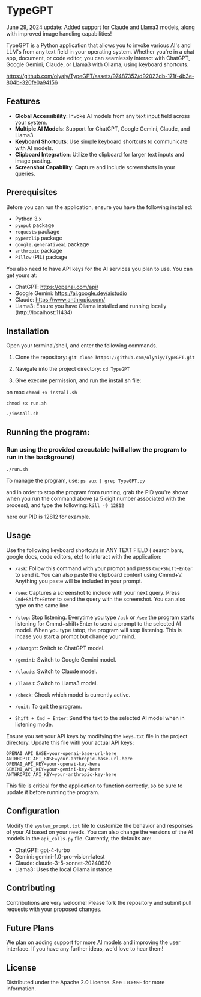 # TypeGPT

June 29, 2024 update: Added support for Claude and Llama3 models, along with improved image handling capabilities!

TypeGPT is a Python application that allows you to invoke various AI's and LLM's from any text field in your operating system. Whether you're in a chat app, document, or code editor, you can seamlessly interact with ChatGPT, Google Gemini, Claude, or Llama3 with Ollama, using keyboard shortcuts.


https://github.com/olyaiy/TypeGPT/assets/97487352/d92022db-171f-4b3e-804b-320fe0a94156




## Features

- **Global Accessibility**: Invoke AI models from any text input field across your system.
- **Multiple AI Models**: Support for ChatGPT, Google Gemini, Claude, and Llama3.
- **Keyboard Shortcuts**: Use simple keyboard shortcuts to communicate with AI models.
- **Clipboard Integration**: Utilize the clipboard for larger text inputs and image pasting.
- **Screenshot Capability**: Capture and include screenshots in your queries.

## Prerequisites

Before you can run the application, ensure you have the following installed:
- Python 3.x
- `pynput` package
- `requests` package
- `pyperclip` package
- `google.generativeai` package
- `anthropic` package
- `Pillow` (PIL) package

You also need to have API keys for the AI services you plan to use. You can get yours at:
- ChatGPT: https://openai.com/api/
- Google Gemini: https://ai.google.dev/aistudio
- Claude: https://www.anthropic.com/
- Llama3: Ensure you have Ollama installed and running locally (http://localhost:11434)

## Installation
Open your terminal/shell, and enter the following commands.


1. Clone the repository:
``` git clone https://github.com/olyaiy/TypeGPT.git ```

3. Navigate into the project directory:
```cd TypeGPT```

4. Give execute permission, and run the install.sh file:

on mac
```chmod +x install.sh```


```chmod +x run.sh```


```./install.sh``` 


## Running the program:
### Run using the provided executable (will allow the program to run in the background) ###


```./run.sh```

To manage the program, use:
```ps aux | grep TypeGPT.py```

and in order to stop the program from running, grab the PID you're shown when you run the command above (a 5 digit number associated with the process), and type the following:
```kill -9 12812``` 

here our PID is 12812 for example.


## Usage ##
Use the following keyboard shortcuts in ANY TEXT FIELD ( search bars, google docs, code editors, etc) to interact with the application:

- `/ask`: Follow this command with your prompt and press ```Cmd+Shift+Enter``` to send it. You can also paste the clipboard content using Cmmd+V. Anything you paste will be included in your prompt.

- `/see`: Captures a screenshot to include with your next query. Press `Cmd+Shift+Enter` to send the query with the screenshot. You can also type on the same line 

- `/stop`: Stop listening. Everytime you type `/ask` or `/see` the program starts listening for Cmmd+shift+Enter to send a prompt to the selected AI model. When you type /stop, the program will stop listening. This is incase you start a prompt but change your mind.

- `/chatgpt`: Switch to ChatGPT model.
- `/gemini`: Switch to Google Gemini model.
- `/claude`: Switch to Claude model.
- `/llama3`: Switch to Llama3 model.
- `/check`: Check which model is currently active.
- `/quit`: To quit the program. 

- `Shift + Cmd + Enter`: Send the text to the selected AI model when in listening mode.

Ensure you set your API keys by modifying the `keys.txt` file in the project directory. Update this file with your actual API keys:

```
OPENAI_API_BASE=your-openai-base-url-here
ANTHROPIC_API_BASE=your-anthropic-base-url-here
OPENAI_API_KEY=your-openai-key-here
GEMINI_API_KEY=your-gemini-key-here
ANTHROPIC_API_KEY=your-anthropic-key-here
```

This file is critical for the application to function correctly, so be sure to update it before running the program.

## Configuration

Modify the `system_prompt.txt` file to customize the behavior and responses of your AI based on your needs. 
You can also change the versions of the AI models in the `api_calls.py` file. Currently, the defaults are:
- ChatGPT: gpt-4-turbo
- Gemini: gemini-1.0-pro-vision-latest
- Claude: claude-3-5-sonnet-20240620
- Llama3: Uses the local Ollama instance

## Contributing

Contributions are very welcome! Please fork the repository and submit pull requests with your proposed changes.

## Future Plans
We plan on adding support for more AI models and improving the user interface. If you have any further ideas, we'd love to hear them!

## License

Distributed under the Apache 2.0 License. See `LICENSE` for more information.
